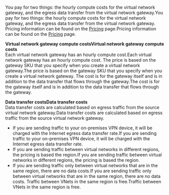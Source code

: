 <span data-ttu-id="af9e2-101">You pay for two things: the hourly compute costs for the virtual network gateway, and the egress data transfer from the virtual network gateway.</span><span class="sxs-lookup"><span data-stu-id="af9e2-101">You pay for two things: the hourly compute costs for the virtual network gateway, and the egress data transfer from the virtual network gateway.</span></span> <span data-ttu-id="af9e2-102">Pricing information can be found on the [Pricing](https://azure.microsoft.com/pricing/details/vpn-gateway) page.</span><span class="sxs-lookup"><span data-stu-id="af9e2-102">Pricing information can be found on the [Pricing](https://azure.microsoft.com/pricing/details/vpn-gateway) page.</span></span>

<span data-ttu-id="af9e2-103">**Virtual network gateway compute costs**</span><span class="sxs-lookup"><span data-stu-id="af9e2-103">**Virtual network gateway compute costs**</span></span><br><span data-ttu-id="af9e2-104">Each virtual network gateway has an hourly compute cost.</span><span class="sxs-lookup"><span data-stu-id="af9e2-104">Each virtual network gateway has an hourly compute cost.</span></span> <span data-ttu-id="af9e2-105">The price is based on the gateway SKU that you specify when you create a virtual network gateway.</span><span class="sxs-lookup"><span data-stu-id="af9e2-105">The price is based on the gateway SKU that you specify when you create a virtual network gateway.</span></span> <span data-ttu-id="af9e2-106">The cost is for the gateway itself and is in addition to the data transfer that flows through the gateway.</span><span class="sxs-lookup"><span data-stu-id="af9e2-106">The cost is for the gateway itself and is in addition to the data transfer that flows through the gateway.</span></span>

<span data-ttu-id="af9e2-107">**Data transfer costs**</span><span class="sxs-lookup"><span data-stu-id="af9e2-107">**Data transfer costs**</span></span><br><span data-ttu-id="af9e2-108">Data transfer costs are calculated based on egress traffic from the source virtual network gateway.</span><span class="sxs-lookup"><span data-stu-id="af9e2-108">Data transfer costs are calculated based on egress traffic from the source virtual network gateway.</span></span>

* <span data-ttu-id="af9e2-109">If you are sending traffic to your on-premises VPN device, it will be charged with the Internet egress data transfer rate.</span><span class="sxs-lookup"><span data-stu-id="af9e2-109">If you are sending traffic to your on-premises VPN device, it will be charged with the Internet egress data transfer rate.</span></span>
* <span data-ttu-id="af9e2-110">If you are sending traffic between virtual networks in different regions, the pricing is based the region.</span><span class="sxs-lookup"><span data-stu-id="af9e2-110">If you are sending traffic between virtual networks in different regions, the pricing is based the region.</span></span>
* <span data-ttu-id="af9e2-111">If you are sending traffic only between virtual networks that are in the same region, there are no data costs.</span><span class="sxs-lookup"><span data-stu-id="af9e2-111">If you are sending traffic only between virtual networks that are in the same region, there are no data costs.</span></span> <span data-ttu-id="af9e2-112">Traffic between VNets in the same region is free.</span><span class="sxs-lookup"><span data-stu-id="af9e2-112">Traffic between VNets in the same region is free.</span></span>

